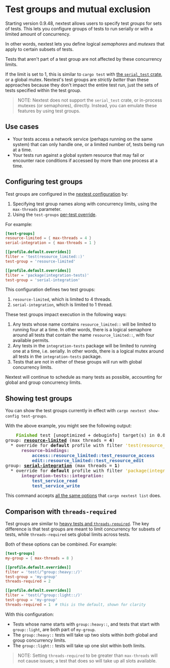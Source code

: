 # Test groups and mutual exclusion

Starting version 0.9.48, nextest allows users to specify test *groups* for sets of tests. This lets you configure groups of tests to run serially or with a limited amount of concurrency.

In other words, nextest lets you define logical *semaphores* and *mutexes* that apply to certain subsets of tests.

Tests that aren't part of a test group are not affected by these concurrency limits.

If the limit is set to 1, this is similar to `cargo test` with [the `serial_test` crate](https://crates.io/crates/serial_test), or a global mutex. Nextest's test groups are *strictly better* than these approaches because they don't impact the entire test run, just the sets of tests specified within the test group.

> NOTE: Nextest does not support the `serial_test` crate, or in-process mutexes (or semaphores), directly. Instead, you can emulate these features by using test groups.

## Use cases

- Your tests access a network service (perhaps running on the same system) that can only handle one, or a limited number of, tests being run at a time.
- Your tests run against a global system resource that may fail or encounter race conditions if accessed by more than one process at a time.

## Configuring test groups

Test groups are configured in the [nextest configuration](configuration.md) by:

1. Specifying test group names along with concurrency limits, using the `max-threads` parameter.
2. Using the `test-groups` [per-test override](per-test-overrides.md).

For example:

```toml
[test-groups]
resource-limited = { max-threads = 4 }
serial-integration = { max-threads = 1 }

[[profile.default.overrides]]
filter = 'test(resource_limited::)'
test-group = 'resource-limited'

[[profile.default.overrides]]
filter = 'package(integration-tests)'
test-group = 'serial-integration'
```

This configuration defines two test groups:

1. `resource-limited`, which is limited to 4 threads.
2. `serial-integration`, which is limited to 1 thread.

These test groups impact execution in the following ways:

1. Any tests whose name contains `resource_limited::` will be limited to running four at a time. In other words, there is a logical semaphore around all tests that contain the name `resource_limited::`, with four available permits.
2. Any tests in the `integration-tests` package will be limited to running one at a time, i.e. serially. In other words, there is a logical mutex around all tests in the `integration-tests` package.
3. Tests that are not in either of these groups will run with global concurrency limits.

Nextest will continue to schedule as many tests as possible, accounting for global and group concurrency limits.

## Showing test groups

You can show the test groups currently in effect with `cargo nextest show-config test-groups`.

With the above example, you might see the following output:

<pre>
<font color="#4E9A06"><b>    Finished</b></font> test [unoptimized + debuginfo] target(s) in 0.09s
group: <u style="text-decoration-style:single"><b>resource-limited</b></u> (max threads = <b>4</b>)
  * override for <b>default</b> profile with filter <font color="#C4A000">&apos;test(resource_limited::)&apos;</font>:
      <font color="#75507B"><b>resource-bindings</b></font>:
          <font color="#3465A4"><b>access::resource_limited::test_resource_access</b></font>
          <font color="#3465A4"><b>edit::resource_limited::test_resource_edit</b></font>
group: <u style="text-decoration-style:single"><b>serial-integration</b></u> (max threads = <b>1</b>)
  * override for <b>default</b> profile with filter <font color="#C4A000">&apos;package(integration-tests)&apos;</font>:
      <font color="#75507B"><b>integration-tests::integration</b></font>:
          <font color="#3465A4"><b>test_service_read</b></font>
          <font color="#3465A4"><b>test_service_write</b></font>
</pre>

This command accepts [all the same options](listing.md#options-and-arguments) that `cargo nextest list` does.

## Comparison with `threads-required`

Test groups are similar to [heavy tests and `threads-required`](threads-required.md). The key difference is that test groups are meant to limit concurrency for subsets of tests, while `threads-required` sets global limits across tests.

Both of these options can be combined. For example:

```toml
[test-groups]
my-group = { max-threads = 8 }

[[profile.default.overrides]]
filter = 'test(/^group::heavy::/)'
test-group = 'my-group'
threads-required = 2

[[profile.default.overrides]]
filter = 'test(/^group::light::/)'
test-group = 'my-group'
threads-required = 1  # this is the default, shown for clarity
```

With this configuration:

- Tests whose name starts with `group::heavy::`, and tests that start with `group::light`, are both part of `my-group`.
- The `group::heavy::` tests will take up two slots within *both* global and group concurrency limits.
- The `group::light::` tests will take up one slot within both limits.

> NOTE: Setting `threads-required` to be greater than `max-threads` will not cause issues; a test that does so will take up all slots available.
